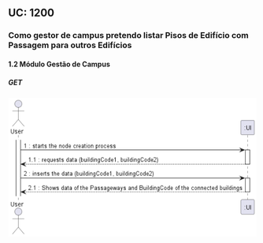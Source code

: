 ## **UC: 1200**

### Como gestor de campus pretendo listar Pisos de Edifício com Passagem para outros Edifícios

#### 1.2        Módulo Gestão de Campus
##### GET

![UC SSD: 1200](UC1200.png)